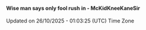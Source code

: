 #### Wise man says only fool rush in - McKidKneeKaneSir
Updated on 26/10/2025 - 01:03:25 (UTC) Time Zone
